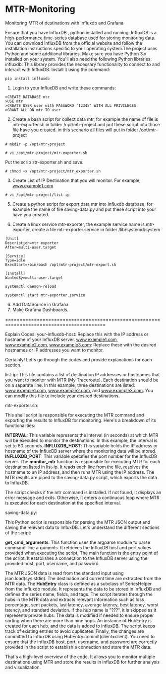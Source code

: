# MTR-Monitoring

Monitoring MTR of destinations with Influxdb and Grafana

Ensure that you have InfluxDB , python installed and running. InfluxDB is a high-performance time-series database used for storing monitoring data. You can download InfluxDB from the official website and follow the installation instructions specific to your operating system.The project uses Python and some additional libraries. Make sure you have Python 3.x installed on your system. You'll also need the following Python libraries:
influxdb: This library provides the necessary functionality to connect to and interact with InfluxDB. Install it using the command: 

``` 
pip install influxdb
```

1) Login to your InfluxDB and write these commands:

```
>CREATE DATABASE mtr
>USE mtr
>CREATE USER user with PASSWORD ‘12345’ WITH ALL PRIVILEGES
>GRANT ALL ON mtr TO user
```
2) Create a bash script for collect data mtr, for example the name of file is mtr-exporter.sh in folder /opt/mtr-project and put these script into those file have you created. in this scenario all files will put in folder /opt/mtr-project

``` 
# mkdir -p /opt/mtr-project
```
```
# vi /opt/mtr-project/mtr-exporter.sh
```

Put the scrip str-exporter.sh and save.

``` 
# chmod +x /opt/mtr-project/mtr_exporter.sh
```

3) Create List of IP Destination that you will monitor. For example, www.example1.com
```
# vi /opt/mtr-project/list-ip
```
5) Create a python script for export data mtr into Influxdb database, for example the name of file saving-data.py and put these script into your have you created.

6) Create a linux service mtr-exporter, the example service name is mtr-exporter, create a file mtr-exporter.service in folder /lib/systemd/system

```
[Unit]
Description=mtr exporter
After=multi-user.target

[Service]
Type=idle
ExecStart=/bin/bash /opt/mtr-project/mtr-export.sh

[Install]
WantedBy=multi-user.target
```
``` 
systemctl daemon-reload
```
``` 
systemctl start mtr-exporter.service
```

6) Add DataSource in Grafana
7) Make Grafana Dashboards.


=========================================================================================

Explain Codes:
your-influxdb-host: Replace this with the IP address or hostname of your InfluxDB server.
www.example1.com, www.example2.com, www.example3.com: Replace these with the desired hostnames or IP addresses you want to monitor.

Certainly! Let's go through the codes and provide explanations for each section.

list-ip:
This file contains a list of destination IP addresses or hostnames that you want to monitor with MTR (My Traceroute). Each destination should be on a separate line. In this example, three destinations are listed: www.example1.com, www.example2.com, and www.example3.com. You can modify this file to include your desired destinations.

mtr-exporter.sh:

This shell script is responsible for executing the MTR command and exporting the results to InfluxDB for monitoring. Here's a breakdown of its functionalities:

**INTERVAL**: This variable represents the interval (in seconds) at which MTR will be executed to monitor the destinations. In this example, the interval is set to 60 seconds.
**INFLUXDB_HOST**: This variable holds the IP address or hostname of the InfluxDB server where the monitoring data will be stored.
**INFLUXDB_PORT**: This variable specifies the port number for the InfluxDB server.
The **monitor_mtr** function is responsible for executing MTR for each destination listed in list-ip. It reads each line from the file, resolves the hostname to an IP address, and then runs MTR using the IP address. The MTR results are piped to the saving-data.py script, which exports the data to InfluxDB.

The script checks if the mtr command is installed. If not found, it displays an error message and exits. Otherwise, it enters a continuous loop where MTR is executed for each destination at the specified interval.

saving-data.py:

This Python script is responsible for parsing the MTR JSON output and saving the relevant data to InfluxDB. Let's understand the different sections of the script:

**get_cmd_arguments**: This function uses the argparse module to parse command-line arguments. It retrieves the InfluxDB host and port values provided when executing the script.
The main function is the entry point of the script. It establishes a connection to the InfluxDB server using the provided host, port, username, and password.

The MTR JSON data is read from the standard input using json.load(sys.stdin).
The destination and current time are extracted from the MTR data.
The **HubEntry** class is defined as a subclass of SeriesHelper from the influxdb module. It represents the data to be stored in InfluxDB and defines the series name, fields, and tags.
The script iterates through the hubs in the MTR data and extracts relevant information such as loss percentage, sent packets, last latency, average latency, best latency, worst latency, and standard deviation.
If the hub name is "???", it is skipped as it represents private hubs.
The data is modified if needed to ensure proper sorting when there are more than nine hops.
An instance of HubEntry is created for each hub, and the data is added to InfluxDB.
The script keeps track of existing entries to avoid duplicates.
Finally, the changes are committed to InfluxDB using HubEntry.commit(client=client).
You need to ensure that the InfluxDB host, port, username, and password are correctly provided in the script to establish a connection and store the MTR data.

That's a high-level overview of the code. It allows you to monitor multiple destinations using MTR and store the results in InfluxDB for further analysis and visualization.
